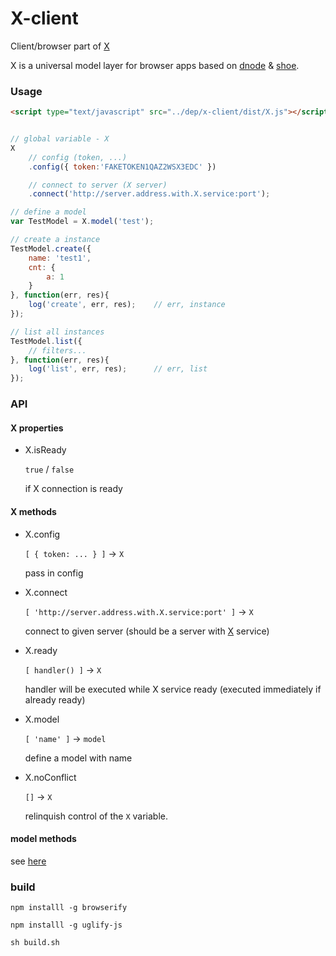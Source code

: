 X-client
=

Client/browser part of [X](https://github.com/nighca/X)

X is a universal model layer for browser apps based on [dnode](https://github.com/substack/dnode) & [shoe](https://github.com/substack/shoe).

### Usage

```html
<script type="text/javascript" src="../dep/x-client/dist/X.js"></script>
```

```javascript

// global variable - X
X
	// config (token, ...)
	.config({ token:'FAKETOKEN1QAZ2WSX3EDC' })

	// connect to server (X server)
	.connect('http://server.address.with.X.service:port');

// define a model
var TestModel = X.model('test');

// create a instance
TestModel.create({
	name: 'test1',
	cnt: {
		a: 1
	}
}, function(err, res){
	log('create', err, res);	// err, instance
});

// list all instances
TestModel.list({
	// filters...
}, function(err, res){
	log('list', err, res);		// err, list
});

```
	

### API

#### X properties

* X.isReady

	`true` / `false`

	if X connection is ready

#### X methods

* X.config

	`[ { token: ... } ]` -> `X`

	pass in config

* X.connect

	`[ 'http://server.address.with.X.service:port' ]` -> `X`

	connect to given server (should be a server with [X](https://github.com/nighca/X) service)

* X.ready

	`[ handler() ]` -> `X`

	handler will be executed while X service ready (executed immediately if already ready)

* X.model

	`[ 'name' ]` -> `model`

	define a model with name

* X.noConflict

	`[]` -> `X`

	relinquish control of the `X` variable.

#### model methods

see [here](https://github.com/nighca/X#model-methods)

### build

	npm installl -g browserify

	npm installl -g uglify-js

	sh build.sh